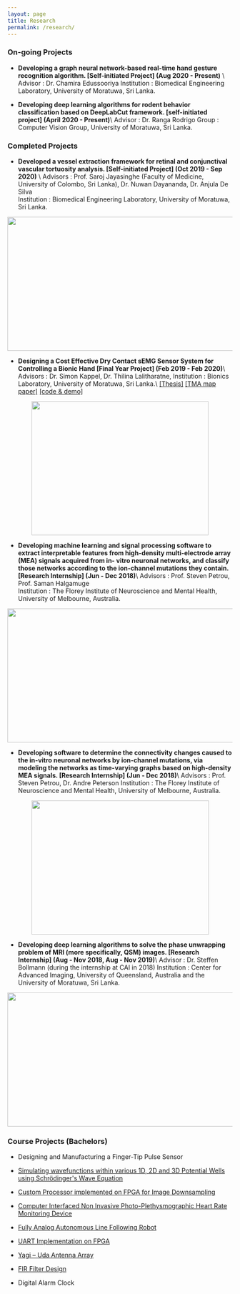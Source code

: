 ```yaml
---
layout: page
title: Research
permalink: /research/
---
```


<h3>On-going Projects</h3>

* **Developing a graph neural network-based real-time hand gesture recognition algorithm. [Self-initiated Project] (Aug 2020 - Present)** \\
Advisor : Dr. Chamira Edussooriya
Institution : Biomedical Engineering Laboratory, University of Moratuwa, Sri Lanka.

* **Developing deep learning algorithms for rodent behavior classification based on DeepLabCut framework. [self-initiated project] (April 2020 - Present)**\\
Advisor : Dr. Ranga Rodrigo
Group : Computer Vision Group, University of Moratuwa, Sri Lanka.

<h3>Completed Projects</h3>

* **Developed a vessel extraction framework for retinal and conjunctival vascular tortuosity analysis. [Self-initiated Project] (Oct 2019 - Sep 2020)** \\
Advisors : Prof. Saroj Jayasinghe (Faculty of Medicine, University of Colombo, Sri Lanka), Dr. Nuwan Dayananda, Dr. Anjula De Silva  
Institution : Biomedical Engineering Laboratory, University of Moratuwa, Sri Lanka.

<div style="text-align: center"><img src="{{site.url}}/images/projects5.png" width="631" height="300" /></div>

* **Designing a Cost Effective Dry Contact sEMG Sensor System for Controlling a Bionic Hand [Final Year Project] (Feb 2019 - Feb 2020)**\\
Advisors : Dr. Simon Kappel, Dr. Thilina Lalitharatne, 
Institution : Bionics Laboratory, University of Moratuwa, Sri Lanka.\\
[[Thesis]](https://drive.google.com/file/d/1vsiN3oIjDBOPYcGHZHiY1dkdisIAycm_/view?usp=sharing) [[TMA map paper]](https://ieeexplore.ieee.org/document/9054227) [[code & demo]](https://github.com/Laknath1996/Real-Time-Hand-Gesture-Recognition-with-TMA-Maps)

<div style="text-align: center"><img src="{{site.url}}/images/projects1.png" width="396" height="300" /></div>

* **Developing machine learning and signal processing software to extract interpretable features from high-density multi-electrode array (MEA) signals acquired from in-   vitro neuronal networks, and classify those networks according to the ion-channel mutations they contain. [Research Internship] (Jun - Dec 2018)**\\
Advisors : Prof. Steven Petrou, Prof. Saman Halgamuge    
Institution : The Florey Institute of Neuroscience and Mental Health, University of Melbourne, Australia.

<div style="text-align: center"><img src="{{site.url}}/images/projects2.png" width="516" height="300" /></div>

* **Developing software to determine the connectivity changes caused to the in-vitro neuronal networks by ion-channel mutations, via modeling the networks as time-varying graphs based on high-density MEA signals. [Research Internship] (Jun - Dec 2018)**\\
Advisors : Prof. Steven Petrou, Dr. Andre Peterson
Institution : The Florey Institute of Neuroscience and Mental Health, University of Melbourne, Australia.

<div style="text-align: center"><img src="{{site.url}}/images/projects3.png" width="397" height="300" /></div>

* **Developing deep learning algorithms to solve the phase unwrapping problem of MRI (more specifically, QSM) images. [Research Internship] (Aug - Nov 2018, Aug - Nov 2019)**\\
Advisor : Dr. Steffen Bollmann (during the internship at CAI in 2018) 
Institution : Center for Advanced Imaging, University of Queensland, Australia and the University of Moratuwa, Sri Lanka.

<div style="text-align: center"><img src="{{site.url}}/images/projects4.png" width="695" height="300" /></div>

<h3>Course Projects (Bachelors)</h3>

* Designing and Manufacturing a Finger-Tip Pulse Sensor

* [Simulating wavefunctions within various 1D, 2D and 3D Potential Wells using Schrödinger's Wave Equation](https://laknath1996.github.io/course/project/2019/01/17/potential-wells.html)

* [Custom Processor implemented on FPGA for Image Downsampling](https://laknath1996.github.io/course/project/2018/05/25/processor-design.html)

* [Computer Interfaced Non Invasive Photo-Plethysmographic Heart Rate Monitoring Device](https://laknath1996.github.io/self/initiated/project/2017/04/20/photopleth-device.html)

* [Fully Analog Autonomous Line Following Robot](https://laknath1996.github.io/course/project/2017/06/12/analog-line-follower.html)

* [UART Implementation on FPGA](https://laknath1996.github.io/course/project/2017/08/18/uart-fpga.html)

* [Yagi – Uda Antenna Array](https://laknath1996.github.io/course/project/2016/10/07/yagi-antenna.html)

* [FIR Filter Design](https://laknath1996.github.io/course/project/2017/09/05/fir-design.html)

* Digital Alarm Clock
